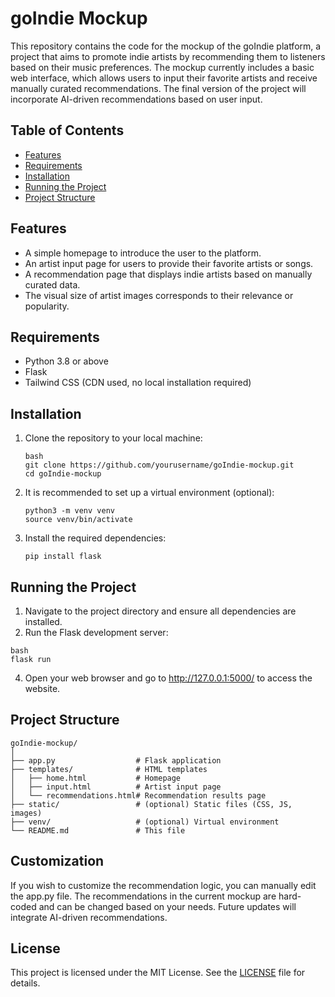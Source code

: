 # goIndie Mockup

This repository contains the code for the mockup of the goIndie platform, a project that aims to promote indie artists by recommending them to listeners based on their music preferences. The mockup currently includes a basic web interface, which allows users to input their favorite artists and receive manually curated recommendations. The final version of the project will incorporate AI-driven recommendations based on user input.

## Table of Contents
- [Features](#features)
- [Requirements](#requirements)
- [Installation](#installation)
- [Running the Project](#running-the-project)
- [Project Structure](#project-structure)

## Features
- A simple homepage to introduce the user to the platform.
- An artist input page for users to provide their favorite artists or songs.
- A recommendation page that displays indie artists based on manually curated data.
- The visual size of artist images corresponds to their relevance or popularity.

## Requirements
- Python 3.8 or above
- Flask
- Tailwind CSS (CDN used, no local installation required)

## Installation

1. Clone the repository to your local machine:
   ```
   bash
   git clone https://github.com/yourusername/goIndie-mockup.git
   cd goIndie-mockup
   ```
2. It is recommended to set up a virtual environment (optional):
   ```
   python3 -m venv venv
   source venv/bin/activate
   ```
4. Install the required dependencies:
   ```
   pip install flask
   ```
## Running the Project

1. Navigate to the project directory and ensure all dependencies are installed.
2. Run the Flask development server:
  ```
  bash
  flask run
  ```
4. Open your web browser and go to http://127.0.0.1:5000/ to access the website.

## Project Structure
```
goIndie-mockup/
│
├── app.py                  # Flask application
├── templates/              # HTML templates
│   ├── home.html           # Homepage
│   ├── input.html          # Artist input page
│   └── recommendations.html# Recommendation results page
├── static/                 # (optional) Static files (CSS, JS, images)
├── venv/                   # (optional) Virtual environment
└── README.md               # This file
```

## Customization

If you wish to customize the recommendation logic, you can manually edit the app.py file. The recommendations in the current mockup are hard-coded and can be changed based on your needs. Future updates will integrate AI-driven recommendations.

## License

This project is licensed under the MIT License. See the [LICENSE](#license) file for details.
